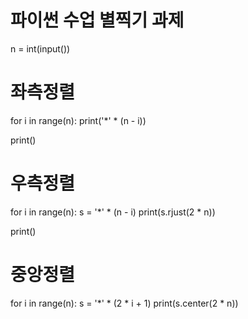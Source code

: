 # 파이썬 수업 별찍기 과제 

n = int(input())

# 좌측정렬
for i in range(n):
  print('*' * (n - i))

print()

# 우측정렬
for i in range(n):
  s = '*' * (n - i)
  print(s.rjust(2 * n))

print()

# 중앙정렬
for i in range(n):
  s = '*' * (2 * i + 1)
  print(s.center(2 * n))